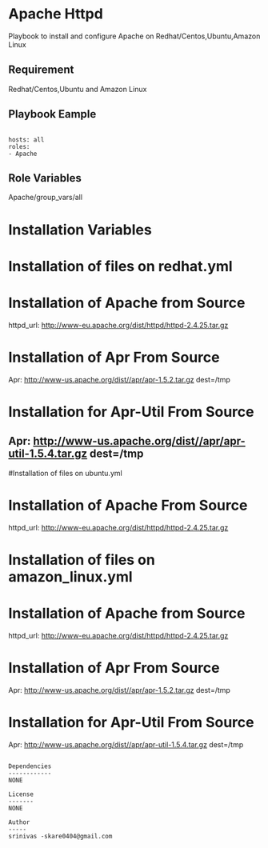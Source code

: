 Apache Httpd
========

Playbook to install and configure Apache on Redhat/Centos,Ubuntu,Amazon Linux

Requirement
-----------

Redhat/Centos,Ubuntu and Amazon Linux

Playbook Eample
---------------
```

hosts: all
roles:
- Apache

```

Role Variables
--------------
Apache/group_vars/all






# Installation Variables 

# Installation of files on redhat.yml

# Installation of Apache from Source
httpd_url: http://www-eu.apache.org/dist/httpd/httpd-2.4.25.tar.gz

# Installation of Apr From Source
Apr: http://www-us.apache.org/dist//apr/apr-1.5.2.tar.gz dest=/tmp

# Installation for Apr-Util From Source
Apr: http://www-us.apache.org/dist//apr/apr-util-1.5.4.tar.gz dest=/tmp
----------------
#Installation of files on ubuntu.yml

# Installation of Apache From Source
httpd_url: http://www-eu.apache.org/dist/httpd/httpd-2.4.25.tar.gz

# Installation of files on amazon_linux.yml

# Installation of Apache from Source
httpd_url: http://www-eu.apache.org/dist/httpd/httpd-2.4.25.tar.gz

# Installation of Apr From Source
Apr: http://www-us.apache.org/dist//apr/apr-1.5.2.tar.gz dest=/tmp

# Installation for Apr-Util From Source
Apr: http://www-us.apache.org/dist//apr/apr-util-1.5.4.tar.gz dest=/tmp

```

Dependencies
------------
NONE

License
-------
NONE

Author
-----
srinivas -skare0404@gmail.com